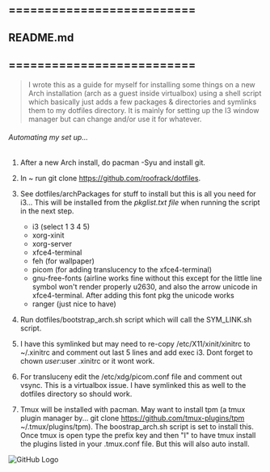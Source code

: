 ##                                                  ==========================
##                                                          README.md
##                                                  ==========================

> I wrote this as a guide for myself for installing some things on a new Arch
> installation (arch as a guest inside virtualbox) using a shell script which basically just adds a few
> packages & directories and symlinks them to my dotfiles directory. It is mainly for setting up the I3
> window manager but can change and/or use it for whatever.


###### _Automating my set up_...


 1. After a new Arch install, do pacman -Syu and install git.

 2. In ~ run git clone https://github.com/roofrack/dotfiles.

 3. See dotfiles/archPackages for stuff to install but this is all you need for i3...
    This will be installed from the *pkglist.txt file* when running the script in the next step.

      *  i3 (select 1 3 4 5)
      *  xorg-xinit
      *  xorg-server
      *  xfce4-terminal
      *  feh (for wallpaper)
      *  picom (for adding translucency to the xfce4-terminal)
      *  gnu-free-fonts (airline works fine without this except for the little line symbol won't
         render properly u2630, and also the arrow unicode in xfce4-terminal. After adding this
         font pkg the unicode works
      *  ranger (just nice to have)

 4. Run dotfiles/bootstrap_arch.sh script which will call the SYM_LINK.sh script.

 5. I have this symlinked but may need to re-copy /etc/X11/xinit/xinitrc to
     ~/.xinitrc and comment out last 5 lines and add exec i3. Dont forget to
     chown $user:$user .xinitrc or it wont work.

 6. For transluceny edit the /etc/xdg/picom.conf file and comment out vsync. This is a
    virtualbox issue. I have symlinked this as well to the dotfiles directory so should work.

 7. Tmux will be installed with pacman. May want to install tpm (a tmux plugin manager by...
    git clone https://github.com/tmux-plugins/tpm ~/.tmux/plugins/tpm). The boostrap_arch.sh script
    is set to install this. Once tmux is open type the prefix key and then "I" to
    have tmux install the plugins listed in your .tmux.conf file. But this will also auto install.

![GitHub Logo](/images/Logo.png)
